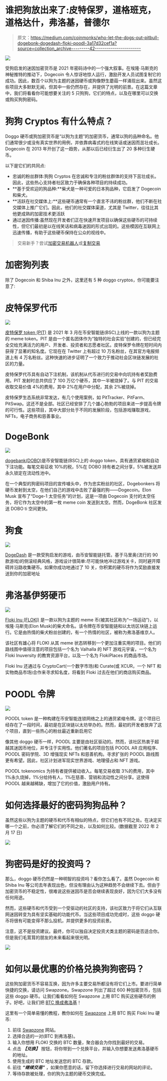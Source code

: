 # 谁把狗放出来了:皮特保罗，道格班克，道格达什，弗洛基，普德尔

> 原文：<https://medium.com/coinmonks/who-let-the-dogs-out-pitbull-dogebonk-dogedash-floki-poodl-3a17d32cef1a?source=collection_archive---------42----------------------->

![](img/85522cd7cfac37e1b2e9df7c7a2ff014.png)

受狗启发的迷因加密货币是 2021 年密码诗中的一个强大叙事。在埃隆·马斯克的神秘推特的推动下，Dogecoin 令人惊讶地惊人运行，激励开发人员试图复制它的成功。因此，数百个以狗为主题的迷因硬币或狗像野生蘑菇一样涌现出来。虽然这些项目大多默默无闻，但其中一些仍然存在，并提供了光明的前景。在这篇文章中，我们将看看你可能想要关注的 5 只狗狗，它们的特点，以及在哪里可以交换或购买狗狗密码。

# 狗狗 Cryptos 有什么特点？

Doggo 硬币或狗加密货币是“以狗为主题”的加密货币，通常以狗的品种命名。他们通常很少或没有真实世界的用例，并依靠病毒式的在线笑话或迷因而茁壮成长。Dogecoin 在 2013 年开创了这一趋势，从那以后已经衍生出了 20 多种衍生硬币。

以下是它们的共同点:

*   忠诚的粉丝群体:狗狗 Cryptos 在忠诚和专注的粉丝群体的支持下茁壮成长。因此，这些热心支持者社区致力于确保各种项目的持续成功。
*   **基于受欢迎的狗品种:**柴犬是一种可爱的日本狗品种，它启发了 Dogecoin 和柴犬。
*   **活跃在社交媒体上:**这些硬币通常有一个直言不讳的粉丝群，他们不断在社交媒体上推广它们。因此，他们的社交媒体渠道，尤其是 Twitter，往往比其他更成熟的加密技术更活跃
*   通过迷因传播:虽然现在开发者们正在快速开发项目以确保这些硬币的可持续性，但它们最初是以在线笑话和病毒迷因的形式出现的。这些模因在互联网上迅速传播，有助于这些硬币保持在公众的视线中。

> 交易新手？尝试[加密交易机器人](/coinmonks/crypto-trading-bot-c2ffce8acb2a)或[复制交易](/coinmonks/top-10-crypto-copy-trading-platforms-for-beginners-d0c37c7d698c)

# 加密狗列表

除了 Dogecoin 和 Shiba Inu 之外，这里还有 5 种 doggo cryptos，你可能要注意了:

# 皮特保罗代币

![](img/4c0ac0d743b115e20f730f8af6542af8.png)

[皮特保罗 token (PIT)](https://swapzone.io/currencies/pitbull) 是 2021 年 3 月在币安智能链(BSC)上线的一款以狗为主题的 meme token。PIT 是由一个匿名团体作为“独特的社会实验”创建的，但已经完全交给充满活力的用户、开发者、投资者和志愿者社区。皮特保罗令牌在短时间内获得了显著的知名度。它现在在 Twitter 上有超过 10 万名粉丝，在其官方电报频道上有 4 万名粉丝。这种快速的进步证明了一个致力于推动社会区块链发展的社区的力量。

皮特保罗代币具有自动下注机制，该机制从代币进行的交易中向坑持有者奖励费用。PIT 发射时总共供应了 100 万亿个硬币，其中一半被烧掉了。与 PIT 的交易收取交易价值 4%的费用，其中 2%在用户中分配，其余 2%被烧掉。

皮特保罗生态系统非常发达，有几个使用案例，如 PitTracker、PitFarm、PitSwap。这还不是全部。社区已经安排了几个雄心勃勃的项目来进一步提高令牌的可行性。这些项目，其中大部分处于不同的发展阶段，包括游戏赚取游戏，NFTs，电子商务和慈善事业。

# DogeBonk

![](img/d69d5fbbd2d0ea772dd623d6e29065a0.png)

[dogebank(DOBO)](https://swapzone.io/currencies/dogebonk)是币安智能链(BSC)上的 doggo token，具有通货紧缩和自动下注功能。每笔交易征收 10%的税，5%在 DOBO 持有者之间分享，5%被发送并永久锁定在流动性池中。

在一个典型的狗密码项目的宣传噱头中，作为忠实粉丝的社区，Dogebonkers 将硬币发射到太空，在他们自己的游戏中击败了最强的狗——Dogecoin。Elon Musk 宣布了“Doge-1 太空任务”的计划，这是一项由 Dogecoin 支付的太空任务，将它作为太空中的第一枚 meme coin 发送到太空。然而，DogeBonk 社区发送 DOBO ti 空间更快。

# 狗食

![](img/f5f5e49264a5ead650d1ec9e7fe98853.png)

[DogeDash](https://swapzone.io/currencies/doge-dash) 是一款受狗启发的游戏，由币安智能链托管。基于马里奥(流行的 90 款游戏)的侧滚经典风格，游戏设计很简单:尽可能快地冲过游戏关卡，同时避开障碍并沿路收集硬币。如果你成功地通过了 10 关，你积累的硬币将作为奖励直接发送到你的加密地址

# 弗洛基伊努硬币

![](img/81613133d571d3eafb072ca2b2d0b747.png)

[Floki Inu (FLOKI)](https://swapzone.io/currencies/floki) 是一款以狗为主题的 meme 币(被其社区称为“一场运动”)，以埃隆·马斯克(Elon Musk)的柴犬命名。该令牌在币安智能链和以太坊区块链上运行。它是由热情的柴犬粉丝创建的，有一个热情的社区，被称为弗洛基维京人。

该社区有雄心将 FLOKI 从其 meme 状态转移到一个更加注重实用的项目。他们的路线图中值得注意的项目包括一个名为 Valhalla 的 NFT 游戏元宇宙，一个名为 Floki Inuversity 的教育资源平台，以及一个名为 FlokiPlaces 的商品市场。

Floki Inu 还通过与 CryptoCart(一个数字市场)和 Curate(或 XCUR，一个 NFT 和实物商品市场)合作来寻求知名度，将看到 Floki 过去在他们的商店购买商品。

# POODL 令牌

![](img/192d1f9f54c492067682217c5a0df56f.png)

POODL token 是一种构建在币安智能连锁网络之上的通货紧缩令牌。这个项目已经存在了一段时间，最初是在区块链以太坊举办的。然而，最初的开发者放弃了这个项目，直到一些热心的粉丝最近重新启用它

像其他 doggo 硬币一样，POODL 主要是由社区驱动的。然而，该社区热衷于超越其迷因币地位，并专注于实用性。他们著名的项目包括 POODL AR 应用程序、POODL 密码学院、3D 增强现实 NFTs 和慈善机构。寻求扩张的 POODL 路线图更有希望。因此，社区计划进军现实世界游戏、地理侵占和 NFT 游戏。

POODL tokenomics 为持有者提供被动收入。每笔交易收取 3%的费用，其中 1%永久烧掉，1%分给持有人，1%在慈善、营销和流动性之间分享。这使得 POODL 越来越稀缺，增加了它的价值，激励用户持有。

# 如何选择最好的密码狗狗品种？

虽然这些以狗为主题的硬币和代币有相似的特点，但它们也有不同之处。在决定买哪一个之前，你必须了解它们的不同之处，以及如何比较。(数据截至 2022 年 2 月 17 日)

![](img/5b5f9c65e097faa1a59f48d230d05146.png)

# 狗密码是好的投资吗？

那么，doggo 硬币仍然是一种明智的投资吗？看你怎么看了。虽然 Dogecoin 和 Shiba Inu 等公司去年表现出色，但没有理由认为这种趋势不会继续下去。但由于加密货币的不稳定性，很难说这些迷因币是否会继续表现良好，因为它们大多没有任何用途。

然而，这些硬币和代币受到一个受驱动的社区的支持，该社区致力于将它们从互联网迷因转变为具有坚实基础的功能代币。当这些项目成功完成时，这些 doggo 硬币将很有可能变得不那么投机，并提供更多的投资前景。

注意，这不是投资建议。最终，你可以独自决定投资犬类主题的密码是否适合你。但是我们毛茸茸的朋友的未来看起来很光明。

![](img/31573030d1a65a61fbd5e375cc6c1f55.png)

# 如何以最优惠的价格兑换狗狗密码？

这些狗加密货币不容易互换，因为许多主要交易所都没有将它们上市。要进行简单快捷的交换，请访问 Swapzone。Swapzone 列出了超过 600 种加密货币，包括这些 doggo 硬币。让我们看看如何在 Swapzone 上用 BTC 购买这些硬币的例子。好吧，让我们把 [BTC 换成弗洛基](https://swapzone.io/exchange/btc/flokibsc)！

这里有一个简单易懂的教程，教你如何在 [Swapzone](https://swapzone.io/) 上用 BTC 购买 Floki Inu 硬币:

1.  前往 [Swapzone](https://swapzone.io/) 网站。
2.  选择合适的一对(BTC 到弗洛基)。
3.  输入你想用 FLOKI 交换的 BTC 数量，聚合器会为你找到最好的交易。
4.  点击 ***【兑换】*** 按钮，将你带到一个兑换平台，并输入你想要发送弗洛基硬币的地址。
5.  使用生成的 BTC 地址发送您的 BTC 存款。
6.  前往 ***“继续交易”*** ，如果你愿意的话，留下你选择进行交易的网站的评论。
7.  等待存款被处理，你的狗为主题的硬币交换完成。